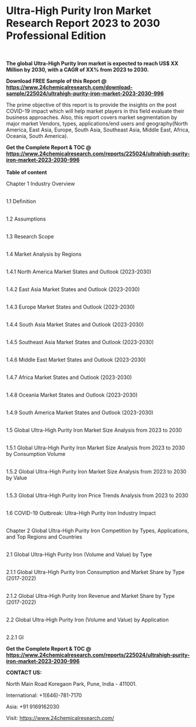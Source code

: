 <h1>Ultra-High Purity Iron Market Research Report 2023 to 2030 Professional Edition</h1><br/><p><strong>The global Ultra-High Purity Iron market is expected to reach US$ XX Million by 2030, with a <strong>CAGR</strong> of XX% from 2023 to 2030.</strong></p><div><b>Download FREE Sample of this Report @ <a href="https://www.24chemicalresearch.com/download-sample/225024/ultrahigh-purity-iron-market-2023-2030-996">https://www.24chemicalresearch.com/download-sample/225024/ultrahigh-purity-iron-market-2023-2030-996</a></b></div><p>The prime objective of this report is to provide the insights on the post COVID-19 impact which will help market players in this field evaluate their business approaches. Also, this report covers market segmentation by major market Vendors, types, applications/end users and geography(North America, East Asia, Europe, South Asia, Southeast Asia, Middle East, Africa, Oceania, South America).</p><div><b>Get the Complete Report & TOC @ <a href="https://www.24chemicalresearch.com/reports/225024/ultrahigh-purity-iron-market-2023-2030-996">https://www.24chemicalresearch.com/reports/225024/ultrahigh-purity-iron-market-2023-2030-996</a></b></div><br><b>Table of content</b><p>Chapter 1 Industry Overview<br />
 
 <br>1.1 Definition<br />
 
 <br>1.2 Assumptions<br />
 
 <br>1.3 Research Scope<br />
 
 <br>1.4 Market Analysis by Regions<br />
 
 <br>1.4.1 North America Market States and Outlook (2023-2030)<br />
 
 <br>1.4.2 East Asia Market States and Outlook (2023-2030)<br />
 
 <br>1.4.3 Europe Market States and Outlook (2023-2030)<br />
 
 <br>1.4.4 South Asia Market States and Outlook (2023-2030)<br />
 
 <br>1.4.5 Southeast Asia Market States and Outlook (2023-2030)<br />
 
 <br>1.4.6 Middle East Market States and Outlook (2023-2030)<br />
 
 <br>1.4.7 Africa Market States and Outlook (2023-2030)<br />
 
 <br>1.4.8 Oceania Market States and Outlook (2023-2030)<br />
 
 <br>1.4.9 South America Market States and Outlook (2023-2030)<br />
 
 <br>1.5 Global Ultra-High Purity Iron Market Size Analysis from 2023 to 2030<br />
 
 <br>1.5.1 Global Ultra-High Purity Iron Market Size Analysis from 2023 to 2030 by Consumption Volume<br />
 
 <br>1.5.2 Global Ultra-High Purity Iron Market Size Analysis from 2023 to 2030 by Value<br />
 
 <br>1.5.3 Global Ultra-High Purity Iron Price Trends Analysis from 2023 to 2030<br />
 
 <br>1.6 COVID-19 Outbreak: Ultra-High Purity Iron Industry Impact<br />
 
 <br>Chapter 2 Global Ultra-High Purity Iron Competition by Types, Applications, and Top Regions and Countries<br />
 
 <br>2.1 Global Ultra-High Purity Iron (Volume and Value) by Type<br />
 
 <br>2.1.1 Global Ultra-High Purity Iron Consumption and Market Share by Type (2017-2022)<br />
 
 <br>2.1.2 Global Ultra-High Purity Iron Revenue and Market Share by Type (2017-2022)<br />
 
 <br>2.2 Global Ultra-High Purity Iron (Volume and Value) by Application<br />
 
 <br>2.2.1 Gl<br><div><b>Get the Complete Report & TOC @ <a href="https://www.24chemicalresearch.com/reports/225024/ultrahigh-purity-iron-market-2023-2030-996">https://www.24chemicalresearch.com/reports/225024/ultrahigh-purity-iron-market-2023-2030-996</a></b></div></p>
 
 <b>CONTACT US:</b><br>
 
 North Main Road Koregaon Park, Pune, India - 411001.<br/>
 
 International: +1(646)-781-7170<br/>
 
 Asia: +91 9169162030<br/>
 
 Visit: <a href="https://www.24chemicalresearch.com/">https://www.24chemicalresearch.com/</a>
 
 <br>
